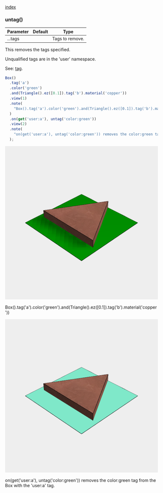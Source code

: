 [index](../../nb/api/index.md)
### untag()
Parameter|Default|Type
---|---|---
...tags||Tags to remove.

This removes the tags specified.

Unqualified tags are in the 'user' namespace.

See: [tag](../../nb/api/tag.md).

```JavaScript
Box()
  .tag('a')
  .color('green')
  .and(Triangle().ez([0.1]).tag('b').material('copper'))
  .view(1)
  .note(
    "Box().tag('a').color('green').and(Triangle().ez([0.1]).tag('b').material('copper'))"
  )
  .on(get('user:a'), untag('color:green'))
  .view(2)
  .note(
    "on(get('user:a'), untag('color:green')) removes the color:green tag from the Box with the 'user:a' tag."
  );
```

![Image](untag.md.$2_1.png)

Box().tag('a').color('green').and(Triangle().ez([0.1]).tag('b').material('copper'))

![Image](untag.md.$2_2.png)

on(get('user:a'), untag('color:green')) removes the color:green tag from the Box with the 'user:a' tag.
